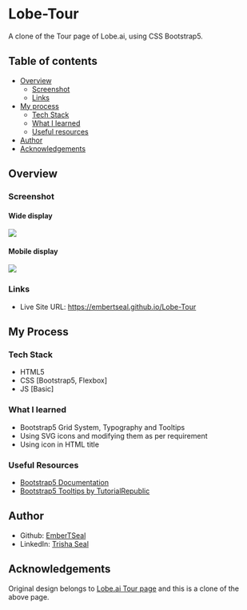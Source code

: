 # Lobe-Tour
A clone of the Tour page of Lobe.ai, using CSS Bootstrap5.

## Table of contents

- [Overview](#overview)
  - [Screenshot](#screenshot)
  - [Links](#links)
- [My process](#my-process)
  - [Tech Stack](#tech-stack)
  - [What I learned](#what-i-learned)
  - [Useful resources](#useful-resources)
- [Author](#author)
- [Acknowledgements](#acknowledgements)


## Overview

### Screenshot

#### Wide display
<img src = /home/ember/repos/Lobe-Tour-Page-Clone/final/wide_Lobe-Tour.png> <br>

#### Mobile display
<img src = /home/ember/repos/Lobe-Tour-Page-Clone/final/small_Lobe-Tour.png><br>

### Links

- Live Site URL: https://embertseal.github.io/Lobe-Tour

## My Process

### Tech Stack
- HTML5
- CSS [Bootstrap5, Flexbox]
- JS [Basic]

### What I learned
- Bootstrap5 Grid System, Typography and Tooltips
- Using SVG icons and modifying them as per requirement
- Using icon in HTML title

### Useful Resources
- <a href="https://getbootstrap.com/docs/5.2/getting-started/introduction/">Bootstrap5 Documentation</a>
- <a href="https://www.tutorialrepublic.com/twitter-bootstrap-tutorial/bootstrap-tooltips.php">Bootstrap5 Tooltips by TutorialRepublic</a>

## Author

- Github: <a href = "https://github.com/EmberTSeal">EmberTSeal</a>
- LinkedIn: <a href = "https://www.linkedin.com/in/trisha-seal-617a89244/">Trisha Seal</a>


## Acknowledgements
Original design belongs to <a href = "https://www.lobe.ai/tour">Lobe.ai Tour page</a> and this is a clone of the above page.



